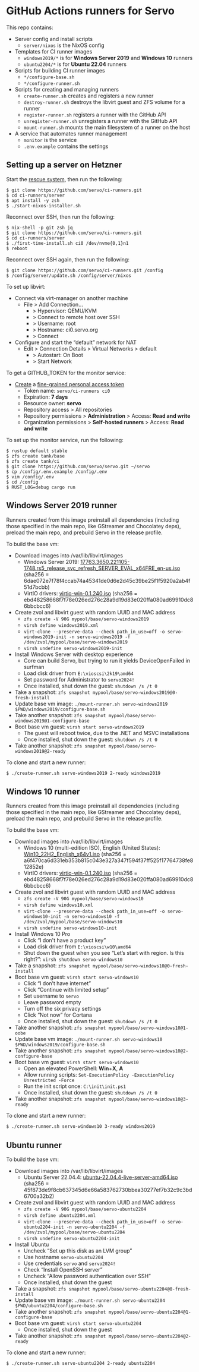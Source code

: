 GitHub Actions runners for Servo
================================

This repo contains:

- Server config and install scripts
    - `server/nixos` is the NixOS config
- Templates for CI runner images
    - `windows2019/*` is for **Windows Server 2019** and **Windows 10** runners
    - `ubuntu2204/*` is for **Ubuntu 22.04** runners
- Scripts for building CI runner images
    - `*/configure-base.sh`
    - `*/configure-runner.sh`
- Scripts for creating and managing runners
    - `create-runner.sh` creates and registers a new runner
    - `destroy-runner.sh` destroys the libvirt guest and ZFS volume for a runner
    - `register-runner.sh` registers a runner with the GitHub API
    - `unregister-runner.sh` unregisters a runner with the GitHub API
    - `mount-runner.sh` mounts the main filesystem of a runner on the host
- A service that automates runner management
    - `monitor` is the service
    - `.env.example` contains the settings

Setting up a server on Hetzner
------------------------------

Start the [rescue system](https://docs.hetzner.com/robot/dedicated-server/troubleshooting/hetzner-rescue-system/), then run the following:

```
$ git clone https://github.com/servo/ci-runners.git
$ cd ci-runners/server
$ apt install -y zsh
$ ./start-nixos-installer.sh
```

Reconnect over SSH, then run the following:

```
$ nix-shell -p git zsh jq
$ git clone https://github.com/servo/ci-runners.git
$ cd ci-runners/server
$ ./first-time-install.sh ci0 /dev/nvme{0,1}n1
$ reboot
```

Reconnect over SSH again, then run the following:

```
$ git clone https://github.com/servo/ci-runners.git /config
$ /config/server/update.sh /config/server/nixos
```

To set up libvirt:

- Connect via virt-manager on another machine
    - File > Add Connection…
        - \> Hypervisor: QEMU/KVM
        - \> Connect to remote host over SSH
        - \> Username: root
        - \> Hostname: ci0.servo.org
        - \> Connect
- Configure and start the “default” network for NAT
    - Edit > Connection Details > Virtual Networks > default
        - \> Autostart: On Boot
        - \> Start Network

To get a GITHUB_TOKEN for the monitor service:

- [Create](https://docs.github.com/en/authentication/keeping-your-account-and-data-secure/managing-your-personal-access-tokens) a [fine-grained personal access token](https://github.com/settings/personal-access-tokens/new)
    - Token name: `servo/ci-runners ci0`
    - Expiration: **7 days**
    - Resource owner: **servo**
    - Repository access > All repositories
    - Repository permissions > **Administration** > Access: **Read and write**
    - Organization permissions > **Self-hosted runners** > Access: **Read and write**

To set up the monitor service, run the following:

```
$ rustup default stable
$ zfs create tank/base
$ zfs create tank/ci
$ git clone https://github.com/servo/servo.git ~/servo
$ cp /config/.env.example /config/.env
$ vim /config/.env
$ cd /config
$ RUST_LOG=debug cargo run
```

Windows Server 2019 runner
--------------------------

Runners created from this image preinstall all dependencies (including those specified in the main repo, like GStreamer and Chocolatey deps), preload the main repo, and prebuild Servo in the release profile.

To build the base vm:

- Download images into /var/lib/libvirt/images
    - Windows Server 2019: [17763.3650.221105-1748.rs5_release_svc_refresh_SERVER_EVAL_x64FRE_en-us.iso](https://software-static.download.prss.microsoft.com/dbazure/988969d5-f34g-4e03-ac9d-1f9786c66749/17763.3650.221105-1748.rs5_release_svc_refresh_SERVER_EVAL_x64FRE_en-us.iso) (sha256 = 6dae072e7f78f4ccab74a45341de0d6e2d45c39be25f1f5920a2ab4f51d7bcbb)
    - VirtIO drivers: [virtio-win-0.1.240.iso](https://fedorapeople.org/groups/virt/virtio-win/direct-downloads/archive-virtio/virtio-win-0.1.240-1/virtio-win-0.1.240.iso) (sha256 = ebd48258668f7f78e026ed276c28a9d19d83e020ffa080ad69910dc86bbcbcc6)
- Create zvol and libvirt guest with random UUID and MAC address
    - `zfs create -V 90G mypool/base/servo-windows2019`
    - `virsh define windows2019.xml`
    - `virt-clone --preserve-data --check path_in_use=off -o servo-windows2019-init -n servo-windows2019 -f /dev/zvol/mypool/base/servo-windows2019`
    - `virsh undefine servo-windows2019-init`
- Install Windows Server with desktop experience
    - Core can build Servo, but trying to run it yields DeviceOpenFailed in surfman
    - Load disk driver from `E:\vioscsi\2k19\amd64`
    - Set password for Administrator to `servo2024!`
    - Once installed, shut down the guest: `shutdown /s /t 0`
- Take a snapshot: `zfs snapshot mypool/base/servo-windows2019@0-fresh-install`
- Update base vm image: `./mount-runner.sh servo-windows2019 $PWD/windows2019/configure-base.sh`
- Take another snapshot: `zfs snapshot mypool/base/servo-windows2019@1-configure-base`
- Boot base vm guest: `virsh start servo-windows2019`
    - The guest will reboot twice, due to the .NET and MSVC installations
    - Once installed, shut down the guest: `shutdown /s /t 0`
- Take another snapshot: `zfs snapshot mypool/base/servo-windows2019@2-ready`

To clone and start a new runner:

```sh
$ ./create-runner.sh servo-windows2019 2-ready windows2019
```

Windows 10 runner
-----------------

Runners created from this image preinstall all dependencies (including those specified in the main repo, like GStreamer and Chocolatey deps), preload the main repo, and prebuild Servo in the release profile.

To build the base vm:

- Download images into /var/lib/libvirt/images
    - Windows 10 (multi-edition ISO), English (United States): [Win10_22H2_English_x64v1.iso](https://www.microsoft.com/en-us/software-download/windows10ISO) (sha256 = a6f470ca6d331eb353b815c043e327a347f594f37ff525f17764738fe812852e)
    - VirtIO drivers: [virtio-win-0.1.240.iso](https://fedorapeople.org/groups/virt/virtio-win/direct-downloads/archive-virtio/virtio-win-0.1.240-1/virtio-win-0.1.240.iso) (sha256 = ebd48258668f7f78e026ed276c28a9d19d83e020ffa080ad69910dc86bbcbcc6)
- Create zvol and libvirt guest with random UUID and MAC address
    - `zfs create -V 90G mypool/base/servo-windows10`
    - `virsh define windows10.xml`
    - `virt-clone --preserve-data --check path_in_use=off -o servo-windows10-init -n servo-windows10 -f /dev/zvol/mypool/base/servo-windows10`
    - `virsh undefine servo-windows10-init`
- Install Windows 10 Pro
    - Click “I don't have a product key”
    - Load disk driver from `E:\vioscsi\w10\amd64`
    - Shut down the guest when you see “Let’s start with region. Is this right?”: `virsh shutdown servo-windows10`
- Take a snapshot: `zfs snapshot mypool/base/servo-windows10@0-fresh-install`
- Boot base vm guest: `virsh start servo-windows10`
    - Click “I don’t have internet”
    - Click “Continue with limited setup”
    - Set username to `servo`
    - Leave password empty
    - Turn off the six privacy settings
    - Click “Not now” for Cortana
    - Once installed, shut down the guest: `shutdown /s /t 0`
- Take another snapshot: `zfs snapshot mypool/base/servo-windows10@1-oobe`
- Update base vm image: `./mount-runner.sh servo-windows10 $PWD/windows2019/configure-base.sh`
- Take another snapshot: `zfs snapshot mypool/base/servo-windows10@2-configure-base`
- Boot base vm guest: `virsh start servo-windows10`
    - Open an elevated PowerShell: **Win**+**X**, **A**
    - Allow running scripts: `Set-ExecutionPolicy -ExecutionPolicy Unrestricted -Force`
    - Run the init script once: `C:\init\init.ps1`
    - Once installed, shut down the guest: `shutdown /s /t 0`
- Take another snapshot: `zfs snapshot mypool/base/servo-windows10@3-ready`

To clone and start a new runner:

```sh
$ ./create-runner.sh servo-windows10 3-ready windows2019
```

Ubuntu runner
-------------

To build the base vm:

- Download images into /var/lib/libvirt/images
    - Ubuntu Server 22.04.4: [ubuntu-22.04.4-live-server-amd64.iso](http://mirror.internode.on.net/pub/ubuntu/releases/22.04.4/ubuntu-22.04.4-live-server-amd64.iso) (sha256 = 45f873de9f8cb637345d6e66a583762730bbea30277ef7b32c9c3bd6700a32b2)
- Create zvol and libvirt guest with random UUID and MAC address
    - `zfs create -V 90G mypool/base/servo-ubuntu2204`
    - `virsh define ubuntu2204.xml`
    - `virt-clone --preserve-data --check path_in_use=off -o servo-ubuntu2204-init -n servo-ubuntu2204 -f /dev/zvol/mypool/base/servo-ubuntu2204`
    - `virsh undefine servo-ubuntu2204-init`
- Install Ubuntu
    - Uncheck “Set up this disk as an LVM group”
    - Use hostname `servo-ubuntu2204`
    - Use credentials `servo` and `servo2024!`
    - Check “Install OpenSSH server”
    - Uncheck “Allow password authentication over SSH”
    - Once installed, shut down the guest
- Take a snapshot: `zfs snapshot mypool/base/servo-ubuntu2204@0-fresh-install`
- Update base vm image: `./mount-runner.sh servo-ubuntu2204 $PWD/ubuntu2204/configure-base.sh`
- Take another snapshot: `zfs snapshot mypool/base/servo-ubuntu2204@1-configure-base`
- Boot base vm guest: `virsh start servo-ubuntu2204`
    - Once installed, shut down the guest
- Take another snapshot: `zfs snapshot mypool/base/servo-ubuntu2204@2-ready`

To clone and start a new runner:

```sh
$ ./create-runner.sh servo-ubuntu2204 2-ready ubuntu2204
```
